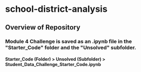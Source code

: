 # school-district-analysis

## Overview of Repository

### Module 4 Challenge is saved as an .ipynb file in the "Starter_Code" folder and the "Unsolved" subfolder.
#### Starter_Code (Folder) > Unsolved (Subfolder) > Student_Data_Challenge_Starter_Code.ipynb
